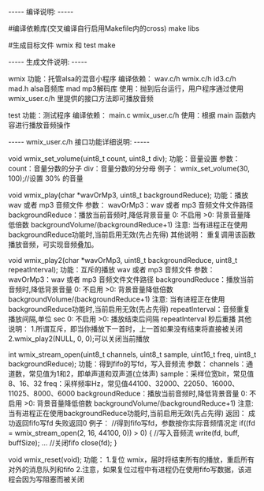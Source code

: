 
----- 编译说明: -----


#编译依赖库(交叉编译自行启用Makefile内的cross)
make libs

#生成目标文件 wmix 和 test
make


----- 生成文件说明: -----


wmix
功能：托管alsa的混音小程序
编译依赖：
    wav.c/h
    wmix.c/h
    id3.c/h
    mad.h 
    alsa音频库
    mad mp3解码库
使用：抛到后台运行，用户程序通过使用 wmix_user.c/h 里提供的接口方法即可播放音频


test
功能：测试程序
编译依赖：
    main.c
    wmix_user.c/h
使用：根据 main 函数内容进行播放音频操作


----- wmix_user.c/h 接口功能详细说明: -----


void wmix_set_volume(uint8_t count, uint8_t div);
功能：音量设置
参数：
    count：音量分数的分子
    div：音量分数的分分母
例子：
    wmix_set_volume(30, 100);//设置 30% 的音量
    

void wmix_play(char *wavOrMp3, uint8_t backgroundReduce);
功能：播放 wav 或者 mp3 音频文件
参数：
    wavOrMp3：wav 或者 mp3 音频文件文件路径
    backgroundReduce：播放当前音频时,降低背景音量
        0: 不启用
        >0: 背景音量降低倍数 backgroundVolume/(backgroundReduce+1)
        注意: 当有进程正在使用backgroundReduce功能时,当前启用无效(先占先得)
其他说明：
    重复调用该函数播放音频，可实现音频叠加。


void wmix_play2(char *wavOrMp3, uint8_t backgroundReduce, uint8_t repeatInterval);
功能：互斥的播放 wav 或者 mp3 音频文件
参数：
    wavOrMp3：wav 或者 mp3 音频文件文件路径
    backgroundReduce：播放当前音频时,降低背景音量
        0: 不启用
        >0: 背景音量降低倍数 backgroundVolume/(backgroundReduce+1)
        注意: 当有进程正在使用backgroundReduce功能时,当前启用无效(先占先得)
    repeatInterval：音频重复播放间隔,单位 sec
        0: 不启用
        >0: 播放结束后间隔 repeatInterval 秒后重播
其他说明：
    1.所谓互斥，即当你播放下一首时，上一首如果没有结束将直接被关闭
    2.wmix_play2(NULL, 0, 0);可以关闭当前播放


int wmix_stream_open(uint8_t channels, uint8_t sample, uint16_t freq, uint8_t backgroundReduce);
功能：得到fifo的写fd，写入音频流
参数：
    channels：通道数，常见值为1和2，即单声道和双声道(立体声)
    sample：采样位宽bit，常见值8、16、32
    freq：采样频率Hz，常见值44100、32000、22050、16000、11025、8000、6000
    backgroundReduce：播放当前音频时,降低背景音量
        0: 不启用
        >0: 背景音量降低倍数 backgroundVolume/(backgroundReduce+1)
        注意: 当有进程正在使用backgroundReduce功能时,当前启用无效(先占先得)
返回：
    成功返回fifo写fd
    失败返回0
例子：
    //得到fifo写fd，参数按你实际音频情况定
    if((fd = wmix_stream_open(2, 16, 44100, 0)) > 0)
    {
        //写入音频流
        write(fd, buff, buffSize);
        ...
        //关闭fifo
        close(fd);
    }


void wmix_reset(void);
功能：
    1.复位 wmix，届时将结束所有的播放，重启所有对外的消息队列和fifo
    2.注意，如果复位过程中有进程仍在使用fifo写数据，该进程会因为写阻塞而被关闭
    

